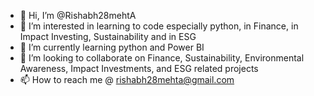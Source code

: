 - 👋 Hi, I’m @Rishabh28mehtA
- 👀 I’m interested in learning to code especially python, in Finance, in Impact Investing, Sustainability and in ESG
- 🌱 I’m currently learning python and Power BI
- 💞️ I’m looking to collaborate on Finance, Sustainability, Environmental Awareness, Impact Investments, and ESG related projects
- 📫 How to reach me @ rishabh28mehta@gmail.com

<!---
Rishabh28mehtA/Rishabh28mehtA is a ✨ special ✨ repository because its `README.md` (this file) appears on your GitHub profile.
You can click the Preview link to take a look at your changes.
--->
